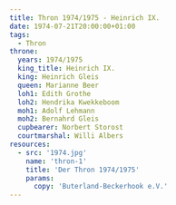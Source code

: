 ```yaml
---
title: Thron 1974/1975 - Heinrich IX.
date: 1974-07-21T20:00:00+01:00
tags:
  - Thron
throne:
  years: 1974/1975
  king_title: Heinrich IX.
  king: Heinrich Gleis
  queen: Marianne Beer
  loh1: Edith Grothe
  loh2: Hendrika Kwekkeboom
  moh1: Adolf Lehmann
  moh2: Bernahrd Gleis
  cupbearer: Norbert Storost
  courtmarshal: Willi Albers
resources:
  - src: '1974.jpg'
    name: 'thron-1'
    title: 'Der Thron 1974/1975'
    params:
      copy: 'Buterland-Beckerhook e.V.'
---
```

